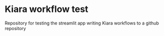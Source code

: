# Kiara workflow test

Repository for testing the streamlit app writing Kiara workflows to a github repository
